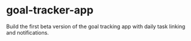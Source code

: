 # goal-tracker-app
Build the first  beta version of the goal tracking app with daily task linking and notifications.


